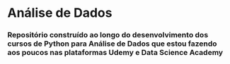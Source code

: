 # Análise de Dados

### Repositório construído ao longo do desenvolvimento dos cursos de Python para Análise de Dados que estou fazendo aos poucos nas plataformas Udemy e Data Science Academy

